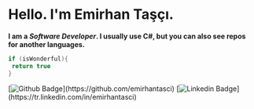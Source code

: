 

# Hello. I'm Emirhan Taşçı. 

**I am a _Software Developer_. I usually use C#, but you can also see repos for another languages.**

 ```c#
if (isWonderful){
  return true
}
```

[![Github Badge](https://img.shields.io/badge/-Github-000?style=quare&labelColor=000&logo=Github&logoColor=white&link=[link](https://github.com/emirhantasci))](https://github.com/emirhantasci) 
[![Linkedin Badge](https://img.shields.io/badge/-Linkedin-C13584?style=flat-quare&labelColor=C13584&logo=linkedin&logoColor=white&link=[link](https://tr.linkedin.com/in/emirhantasci))](https://tr.linkedin.com/in/emirhantasci)



